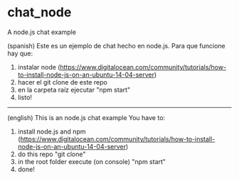 chat_node
=========

A node.js chat example

(spanish)
Este es un ejemplo de chat hecho en node.js.
Para que funcione hay que:
1) instalar node (https://www.digitalocean.com/community/tutorials/how-to-install-node-js-on-an-ubuntu-14-04-server)
2) hacer el git clone de este repo
3) en la carpeta raíz ejecutar "npm start"
4) listo!

------------------------------------------------------------------------------------------------------
(english)
This is an node.js chat example
You have to:
1) install node.js and npm (https://www.digitalocean.com/community/tutorials/how-to-install-node-js-on-an-ubuntu-14-04-server)
2) do this repo "git clone" 
3) in the root folder execute (on console) "npm start"
4) done!
